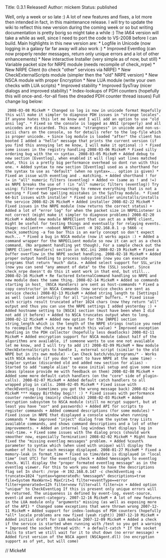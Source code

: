 Title: 0.3.1 Released!
Author: mickem
Status: published

Well, only a week or so late :) A lot of new features and fixes, a lot
more then intended in fact, in this maintenance release. I will try to
update the wiki to reflect this new version during the coming week or so
but writing documentation is pretty borig so might take a while :) The
IA64 version will take a while as well, since I need to port the code to
VS-2008 before I can build. Main highlights in this new version are: \*
Logfile in Unicode (now logging in a galaxy far far away will also work
:) \* Improved Eventlog (can now properly render messages, return only
unique errors and a lot of other enhancements) \* New interactive
Installer (very simple as of now, but still) \* Variable packet size for
NRPE module (needs recompile of check\_nrpe) \* New NRPE Client (to
check "other" services via NRPE) \* New CheckExternalScripts module
(simpler then the "old" NRPE version) \* New NSCA module with proper
Encryption \* New LUA module (write your own checks with LUA scripts) \*
Improved stability \* Improved SysTray (nicer dialogs and improved
stability) \* Index-lookups of PDH counters (hopefully this will
once-and.-for-all fixes the dreaded PDH counter thread issues) Full
change log below:

     2008-03-08 MickeM * Changed so log is now in unicode format Hopefully this will make it simpler to diagnose PDH issues in "strange locales". If anyone hates this let me know and I will add an option to use "old ansi log". * Fixed so the console is logged as ANSI (properly) and all unicodes are discarded. This means "strangness" in unicode and non-us-ascii chars on the console, so for details refer to the log-file which is proper unicode. + Since log module is loaded "after" the client has booted I added a "hello" message that prints the current version (if you find this annoying let me know, I will make it optional :) * Fixed some issues in the registry handling 2008-03-06 MickeM * Fixed silly ordering bug with the <> syntax. 2008-03-05 MickeM + Added debug to new section [Eventlog], when enabled it will (log) wat lines matched what, this is a pretty big performance overhead so dont run with this one. + Added syntax to new section [Eventlog] used as a shorthand for the syntax to use as "default" (when no syntax=... option is given) * Fixed an issue with eventlog and . matching. + Added shorthand ! for != in "all" numeric filters (eventlog) + Added <> (same as ! and !=) as NRPE breaks the use of ! (in "all" numeric filters (eventlog)) Try using: filter-eventType=<>warning to remove everything that is not a warning * Fixed two spelling misstakes in the SysTray module. * Fixed 64-bit issues with installer * Fixed so installer uninstalls/installs the service 2008-02-26 MickeM + Added installer 2008-02-22 MickeM * Fixed issues in the NRPE module (now returns the correct status) + Added a lot of "error log" for when the packet size in NRPEListener is not correct (might make it simpler to diagnose problems) 2008-02-20 MickeM + Added new module NRPEClient that can act as a NRPE client, might be useful for testing things and eventually for relaying events. Usage: nsclient++ -noboot NRPEClient -H 192.168.0.1 -p 5666 -c check_something -a foo bar This is an early concept so don't expect much... * Fixed a bug in NSCA module (now it works again :) + Added a command wrapper for the NRPECLient module so now it can act as a check command. (No argument handling yet though), For a sample check out the [NRPE Client Handlers] section in NSC.ini 2008-02-19 MickeM + Fixed a buffer overflow in the NRPE socket handling. 2008-02-18 MickeM + Added proper output handling to process subsystem (now you can execute programs that return "much" data. + Added select support for SSL_write (now you can send "any amount of data" to the (SSL) socket. Since check_nrpe doesn't do this it wont work in that end, but still... 2008-02-16 MickeM + Re factored ExternalCommand handling so NRPE and new module does the same thing. 2008-02-14 MickeM + Added so commands starting in host_ (NSCA Handlers) are sent as host-commands * Fixed a copy constructor in NSCA Commands (now service checks are sent as service checks) 2008-02-13 MickeM + Added string_length to [Settings] as well (used internally) for all "injected" buffers. * Fixed issue with scripts result truncated after 1024 chars (now they return "all" output and thus you can use the NRPE settings I added yesterday :) + Added hostname setting to [NSCA] section (must have been when I did not add it before) + Added to NSCA truncates output when to long. 2008-02-12 MickeM + Added new option for the [NRPE] section string_length which is the length of the NRPE strings (notice you need to recompile the check_nrpe to match this value) * Improved exception handling in the PDH collector (hopefully less deadlocks) 2008-02-11 MickeM + Added encryption support for NSCA module (about half of the algorithms are available, if someone wants to use one not available let me know, and I will try to add it) 2008-02-09 MickeM + New module CheckExternalScripts to handle 1, external script (similar to the old NRPE but in its own module) - Can Check batch/vbs/programs/* - Works with NSCA module (if you don't want to have NRPE at the same time) - Simpler syntax (discarded old and added new section for alias) - Started to add "sample alias" to ease initial setup and give some nice ideas (please provide me with feedback on them) 2008-02-08 MickeM + Added some more default catch handlers (on the "core" side of plugin-calls). 2008-02-07 MickeM + Added default catch handlers to all wrapped plug in calls. 2008-02-05 MickeM * Fixed issue with checkEventLog (sometimes you got the wrong message back) 2008-02-04 MickeM *** Happy Birthday bogi!! :) * Fixed issues with performance counter rendering (mainly checkDisk) 2008-02-03 MickeM + Added encryption subsystem to NSCA module (still no mcrypt support, but at least you have "xor" and passwords) + Added API for scripts to register commands + Added command descriptions (for some modules) * Fixed issue in NRPE that displayed a console window when running commands * New improved "inject" dialog from the system tray Lists available commands, and shows command descriptions and a lot of other improvements. + Added an internal log windows that displays log in real-time. + Fixed some issues with the dialog procs (should work smoother now, especially Termination) 2008-02-02 MickeM * Might have fixed the "missing eventlog messages" problem. + Added %count% parameter to syntax which (when used with unique) will display the number of hits for each message displayed. 2008-01-27 MickeM * Fixed a memory-leak in format_time * Fixed so time/date is displayed in "local time" (not UTC) for the eventlog check + Added %message% to eventlog check. Will display the "proper formated eventlog message" as in the eventlog viewer. For this to work you need to have the descriptions flag set In short: /nrpe -H 192.168.0.147 -c checkEventLog -a truncate=1024 "syntax=%generated%: %message%" descriptions=true file=System MaxWarn=1 MaxCrit=1 filter+eventType==error filter+generated=<12h filter=new filter=all filter=in + Added option "unique" to CheckEventLog If this is present only unique errors will be returned. The uniqueness is defined by event-log, event-source, event-id and event-category. 2007-12-16 MickeM + A lot of new features in the LUA module only "arguments" missing (as well as exposing more of the API) * Changed some exceptions that were thrown wrong 2007-12-11 MickeM + Added support for index-lookups of PDH counters (hopefully *all* locale problems are now fixed (yeah right)) 2007-12-10 MickeM + Added initial draft for LUA module 2007-12-09 MickeM + Added a check if the service is started when running with /test so you get a warning + Improved the socket thread with: * a default-catch * If the socket fails to start we still wait for it to shut down (no error message) + Added first version of the NSCA agent (NSCAgent.dll) (no encryption support as of yet, but will come) 

// MickeM
